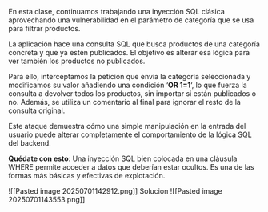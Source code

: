 En esta clase, continuamos trabajando una inyección SQL clásica aprovechando una vulnerabilidad en el parámetro de categoría que se usa para filtrar productos.

La aplicación hace una consulta SQL que busca productos de una categoría concreta y que ya estén publicados. El objetivo es alterar esa lógica para ver también los productos no publicados.

Para ello, interceptamos la petición que envía la categoría seleccionada y modificamos su valor añadiendo una condición ‘**OR 1=1**‘, lo que fuerza la consulta a devolver todos los productos, sin importar si están publicados o no. Además, se utiliza un comentario al final para ignorar el resto de la consulta original.

Este ataque demuestra cómo una simple manipulación en la entrada del usuario puede alterar completamente el comportamiento de la lógica SQL del backend.

**Quédate con esto**: Una inyección SQL bien colocada en una cláusula WHERE permite acceder a datos que deberían estar ocultos. Es una de las formas más básicas y efectivas de explotación.

![[Pasted image 20250701142912.png]]
Solucion
![[Pasted image 20250701143553.png]]
